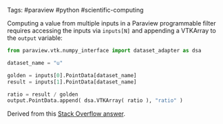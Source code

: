 Tags: #paraview #python #scientific-computing 

Computing a value from multiple inputs in a Paraview programmable filter requires accessing the inputs via `inputs[N]` and appending a VTKArray to the `output` variable:

```python
from paraview.vtk.numpy_interface import dataset_adapter as dsa

dataset_name = "u"

golden = inputs[0].PointData[dataset_name]
result = inputs[1].PointData[dataset_name]

ratio = result / golden
output.PointData.append( dsa.VTKArray( ratio ), "ratio" )
```

Derived from this [Stack Overflow answer](https://stackoverflow.com/a/46430959).